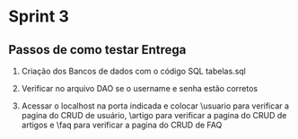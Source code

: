 # Sprint 3
## Passos de como testar Entrega
1. Criação dos Bancos de dados com o código SQL tabelas.sql

2. Verificar no arquivo DAO se o username e senha estão corretos

3. Acessar o localhost na porta indicada e colocar \usuario para verificar a pagina do CRUD de usuário, \artigo para verificar a pagina do CRUD de artigos e  \faq para verificar a pagina do CRUD de FAQ
